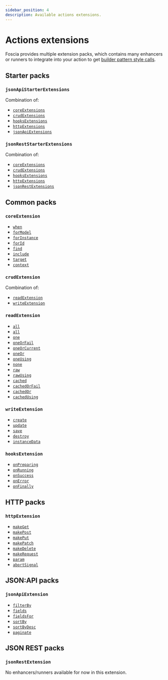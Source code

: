 ```yaml
---
sidebar_position: 4
description: Available actions extensions.
---
```


# Actions extensions

Foscia provides multiple extension packs, which contains many enhancers or
runners to integrate into your action to get
[builder pattern style calls](/docs/actions#extensions).

## Starter packs

### `jsonApiStarterExtensions`

Combination of:

-   [`coreExtensions`](#coreextensions)
-   [`crudExtensions`](#crudextensions)
-   [`hooksExtensions`](#hooksextensions)
-   [`httpExtensions`](#httpextensions)
-   [`jsonApiExtensions`](#jsonapiextensions)

### `jsonRestStarterExtensions`

Combination of:

-   [`coreExtensions`](#coreextensions)
-   [`crudExtensions`](#crudextensions)
-   [`hooksExtensions`](#hooksextensions)
-   [`httpExtensions`](#httpextensions)
-   [`jsonRestExtensions`](#jsonrestextensions)

## Common packs

### `coreExtension`

-   [`when`](/docs/api/actions-enhancers#when)
-   [`forModel`](/docs/api/actions-enhancers#formodel)
-   [`forInstance`](/docs/api/actions-enhancers#forinstance)
-   [`forId`](/docs/api/actions-enhancers#forid)
-   [`find`](/docs/api/actions-enhancers#find)
-   [`include`](/docs/api/actions-enhancers#include)
-   [`target`](/docs/api/actions-enhancers#target)
-   [`context`](/docs/api/actions-enhancers#context)

### `crudExtension`

Combination of:

-   [`readExtension`](#readextension)
-   [`writeExtension`](#writeextension)

### `readExtension`

-   [`all`](/docs/api/actions-runners#all)
-   [`all`](/docs/api/actions-runners#allusing)
-   [`one`](/docs/api/actions-runners#one)
-   [`oneOrFail`](/docs/api/actions-runners#oneorfail)
-   [`oneOrCurrent`](/docs/api/actions-runners#oneorcurrent)
-   [`oneOr`](/docs/api/actions-runners#oneor)
-   [`oneUsing`](/docs/api/actions-runners#oneusing)
-   [`none`](/docs/api/actions-runners#none)
-   [`raw`](/docs/api/actions-runners#raw)
-   [`rawUsing`](/docs/api/actions-runners#rawusing)
-   [`cached`](/docs/api/actions-runners#cached)
-   [`cachedOrFail`](/docs/api/actions-runners#cachedorfail)
-   [`cachedOr`](/docs/api/actions-runners#cachedor)
-   [`cachedUsing`](/docs/api/actions-runners#cachedusing)

### `writeExtension`

-   [`create`](/docs/api/actions-enhancers#create)
-   [`update`](/docs/api/actions-enhancers#update)
-   [`save`](/docs/api/actions-enhancers#save)
-   [`destroy`](/docs/api/actions-enhancers#destroy)
-   [`instanceData`](/docs/api/actions-enhancers#instancedata)

### `hooksExtension`

-   [`onPreparing`](/docs/api/actions-enhancers#onpreparing)
-   [`onRunning`](/docs/api/actions-enhancers#onrunning)
-   [`onSuccess`](/docs/api/actions-enhancers#onsuccess)
-   [`onError`](/docs/api/actions-enhancers#onerror)
-   [`onFinally`](/docs/api/actions-enhancers#onfinally)

## HTTP packs

### `httpExtension`

-   [`makeGet`](/docs/api/actions-enhancers#makeget)
-   [`makePost`](/docs/api/actions-enhancers#makepost)
-   [`makePut`](/docs/api/actions-enhancers#makeput)
-   [`makePatch`](/docs/api/actions-enhancers#makepatch)
-   [`makeDelete`](/docs/api/actions-enhancers#makedelete)
-   [`makeRequest`](/docs/api/actions-enhancers#makerequest)
-   [`param`](/docs/api/actions-enhancers#param)
-   [`abortSignal`](/docs/api/actions-enhancers#abortsignal)

## JSON:API packs

### `jsonApiExtension`

-   [`filterBy`](/docs/api/actions-enhancers#filterby)
-   [`fields`](/docs/api/actions-enhancers#fields)
-   [`fieldsFor`](/docs/api/actions-enhancers#fieldsfor)
-   [`sortBy`](/docs/api/actions-enhancers#sortby)
-   [`sortByDesc`](/docs/api/actions-enhancers#sortbydesc)
-   [`paginate`](/docs/api/actions-enhancers#paginate)

## JSON REST packs

### `jsonRestExtension`

No enhancers/runners available for now in this extension.
